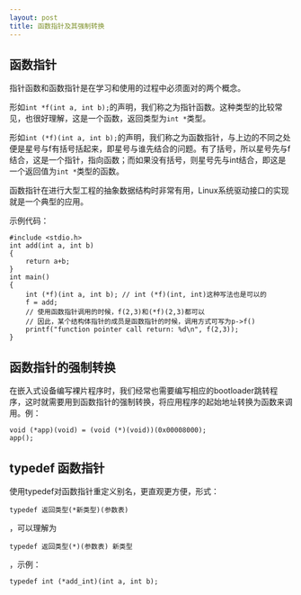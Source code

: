 ```yaml
---
layout: post
title: 函数指针及其强制转换
---
```

## 函数指针

指针函数和函数指针是在学习和使用的过程中必须面对的两个概念。

形如`int *f(int a, int b);`的声明，我们称之为指针函数。这种类型的比较常见，也很好理解，这是一个函数，返回类型为`int *`类型。

形如`int (*f)(int a, int b);`的声明，我们称之为函数指针，与上边的不同之处便是星号与f有括号括起来，即星号与谁先结合的问题。有了括号，所以星号先与f结合，这是一个指针，指向函数；而如果没有括号，则星号先与int结合，即这是一个返回值为`int *`类型的函数。

函数指针在进行大型工程的抽象数据结构时非常有用，Linux系统驱动接口的实现就是一个典型的应用。

示例代码：

```
#include <stdio.h>
int add(int a, int b)
{
	return a+b;
}
int main()
{
	int (*f)(int a, int b); // int (*f)(int, int)这种写法也是可以的
	f = add;
	// 使用函数指针调用的时候，f(2,3)和(*f)(2,3)都可以
	// 因此，某个结构体指针的成员是函数指针的时候，调用方式可写为p->f()
	printf("function pointer call return: %d\n", f(2,3));
}
```

## 函数指针的强制转换

在嵌入式设备编写裸片程序时，我们经常也需要编写相应的bootloader跳转程序，这时就需要用到函数指针的强制转换，将应用程序的起始地址转换为函数来调用。例：

```
void (*app)(void) = (void (*)(void))(0x00008000);
app();
```

## typedef 函数指针

使用typedef对函数指针重定义别名，更直观更方便，形式：

```
typedef 返回类型(*新类型)(参数表)
```
，可以理解为

```
typedef 返回类型(*)(参数表) 新类型
```
，示例：

```
typedef int (*add_int)(int a, int b);
```

